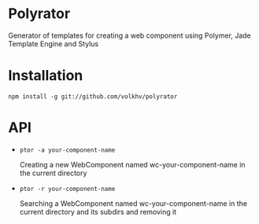 # Polyrator
Generator of templates for creating a web component using Polymer, Jade Template Engine and Stylus

# Installation

`npm install -g git://github.com/volkhv/polyrator`

# API

* `ptor -a your-component-name`

  Creating a new WebComponent named wc-your-component-name in the current directory

* `ptor -r your-component-name`

  Searching a WebComponent named wc-your-component-name in the current directory and its subdirs and removing it

